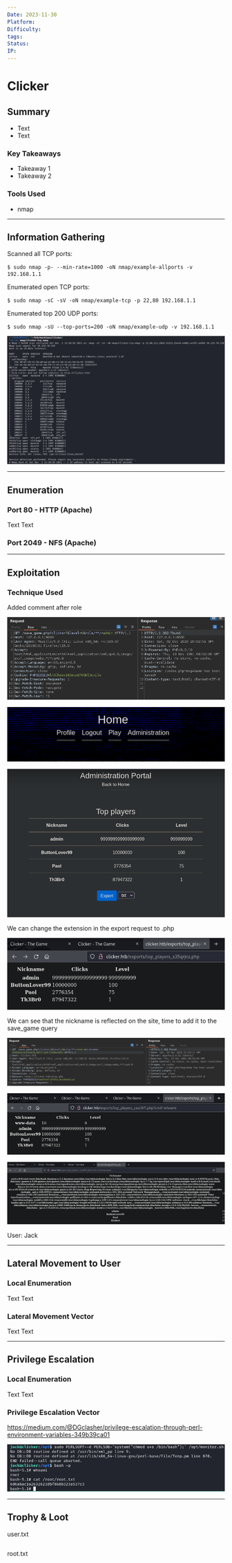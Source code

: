 ```yaml
---
Date: 2023-11-30
Platform: 
Difficulty: 
tags: 
Status: 
IP:
---
```

# Clicker

## Summary

- Text
- Text

### Key Takeaways

- Takeaway 1
- Takeaway 2

### Tools Used

- nmap

---

## Information Gathering

Scanned all TCP ports:

```shell
$ sudo nmap -p- --min-rate=1000 -oN nmap/example-allports -v 192.168.1.1
```

Enumerated open TCP ports:

```shell
$ sudo nmap -sC -sV -oN nmap/example-tcp -p 22,80 192.168.1.1
```

Enumerated top 200 UDP ports:

```shell
$ sudo nmap -sU --top-ports=200 -oN nmap/example-udp -v 192.168.1.1
```

![](Attachments/Pasted%20image%2020231202112134.png)

---

## Enumeration

### Port 80 - HTTP (Apache)

Text
Text

### Port 2049 - NFS (Apache)



---

## Exploitation

### Technique Used

Added comment after role

![](Attachments/Pasted%20image%2020231202150948.png)

![](Attachments/Pasted%20image%2020231202151023.png)

![](Attachments/Pasted%20image%2020231202151042.png)

We can change the extension in the export request to .php

![](Attachments/Pasted%20image%2020231202155351.png)

We can see that the nickname is reflected on the site, time to add it to the save_game query

![](Attachments/Pasted%20image%2020231202160452.png)

![](Attachments/Pasted%20image%2020231202160419.png)

![](Attachments/Pasted%20image%2020231202160556.png)

User: Jack



---

## Lateral Movement to User

### Local Enumeration

Text
Text

### Lateral Movement Vector

Text
Text

---

## Privilege Escalation

### Local Enumeration

Text
Text

### Privilege Escalation Vector

https://medium.com/@DGclasher/privilege-escalation-through-perl-environment-variables-349b39ca01

![](Attachments/Pasted%20image%2020231202171730.png)


---

## Trophy & Loot

user.txt

```bash
```

root.txt

```bash
```
